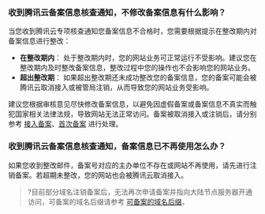 ### 收到腾讯云备案信息核查通知，不修改备案信息有什么影响？
当您收到腾讯云专项核查通知您备案信息不合格时，您需要根据提示在整改期内对备案信息进行整改：
- **在整改期内**：
处于整改期内时，您的网站业务可正常运行不受影响。建议您在整改期内及时整改备案信息，整改过程中您的操作也不会影响您的网站业务。
- **超出整改期**：
如果超出整改期还未成功整改您的备案信息，您的备案可能会被腾讯云取消接入或被管局注销，从而导致您的网站业务受影响。

建议您根据审核意见尽快修改备案信息，以避免因虚假备案或备案信息不真实而触犯国家相关法律法规，导致网站无法正常访问。备案被取消接入或注销后，请分别参考 [接入备案](https://cloud.tencent.com/document/product/243/37403)、[首次备案](https://cloud.tencent.com/document/product/243/37402) 进行处理。

### 收到腾讯云备案信息核查通知，备案信息已不再使用怎么办？
如果您收到整改邮件，备案号对应的主办单位不存在或网站不再使用，请先进行注销备案。若超期未整改，您的网站也会被腾讯云取消接入。
> ?目前部分域名注销备案后，无法再次申请备案并指向大陆节点服务器开通访问，可备案的域名后缀请参考 [可备案的域名后缀](https://cloud.tencent.com/document/product/243/18905#beian)。

